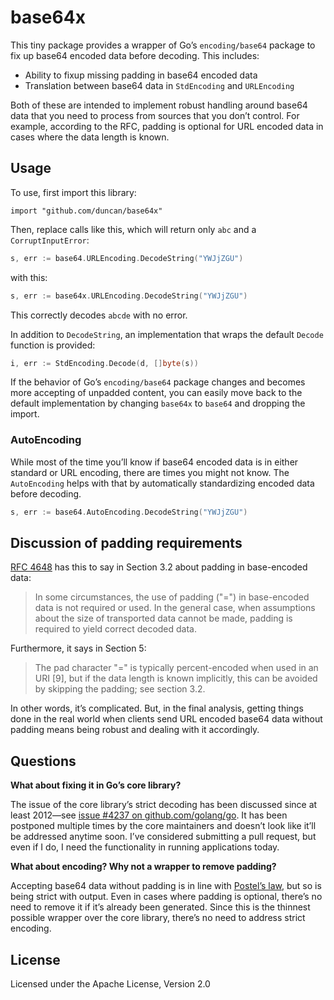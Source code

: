 # base64x

This tiny package provides a wrapper of Go’s `encoding/base64` package to fix up base64 encoded data before decoding. This includes:

* Ability to fixup missing padding in base64 encoded data
* Translation between base64 data in `StdEncoding` and `URLEncoding`

Both of these are intended to implement robust handling around base64 data that you need to process from sources that you don’t control. For example, according to the RFC, padding is optional for URL encoded data in cases where the data length is known.


## Usage

To use, first import this library:

```
import "github.com/duncan/base64x"
```

Then, replace calls like this, which will return only `abc` and a `CorruptInputError`:

```go
s, err := base64.URLEncoding.DecodeString("YWJjZGU")
```

with this:

```go
s, err := base64x.URLEncoding.DecodeString("YWJjZGU")
```

This correctly decodes `abcde` with no error.

In addition to `DecodeString`, an implementation that wraps the default `Decode` function is provided:

```go
i, err := StdEncoding.Decode(d, []byte(s))
```

If the behavior of Go’s `encoding/base64` package changes and becomes more accepting of unpadded content, you can easily move back to the default implementation by changing `base64x` to `base64` and dropping the import.

### AutoEncoding

While most of the time you’ll know if base64 encoded data is in either standard or URL encoding, there are times you might not know. The `AutoEncoding` helps with that by automatically standardizing encoded data before decoding.

```go
s, err := base64.AutoEncoding.DecodeString("YWJjZGU")
```

## Discussion of padding requirements

[RFC 4648](http://www.faqs.org/rfcs/rfc4648.html) has this to say in Section 3.2 about padding in base-encoded data:

> In some circumstances, the use of padding ("=") in base-encoded data
   is not required or used.  In the general case, when assumptions about
   the size of transported data cannot be made, padding is required to
   yield correct decoded data.

Furthermore, it says in Section 5:

> The pad character "=" is typically percent-encoded when used in an
   URI [9], but if the data length is known implicitly, this can be
   avoided by skipping the padding; see section 3.2.

In other words, it’s complicated. But, in the final analysis, getting things done in the real world when clients send URL encoded base64 data without padding means being robust and dealing with it accordingly.

## Questions

**What about fixing it in Go’s core library?**

The issue of the core library’s strict decoding has been discussed since at least 2012—see [issue #4237 on github.com/golang/go](https://github.com/golang/go/issues/4237). It has been postponed multiple times by the core maintainers and doesn’t look like it’ll be addressed anytime soon. I’ve considered submitting a pull request, but even if I do, I need the functionality in running applications today.

**What about encoding? Why not a wrapper to remove padding?**

Accepting base64 data without padding is in line with [Postel’s law](http://en.wikipedia.org/wiki/Robustness_principle), but so is being strict with output. Even in cases where padding is optional, there’s no need to remove it if it’s already been generated. Since this is the thinnest possible wrapper over the core library, there’s no need to address strict encoding.

## License

Licensed under the Apache License, Version 2.0
